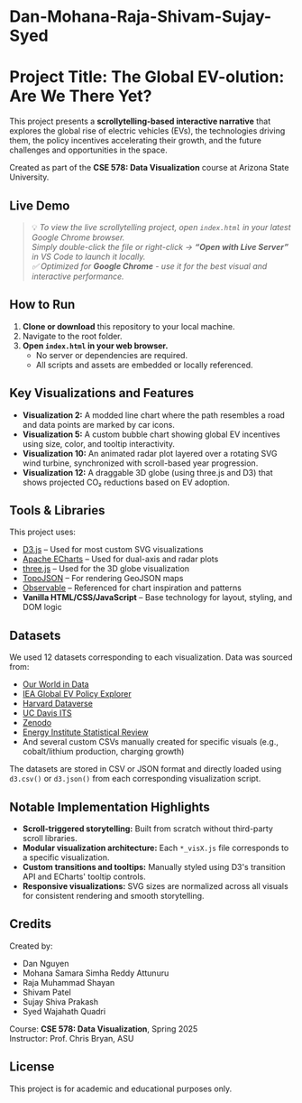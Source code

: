 # Dan-Mohana-Raja-Shivam-Sujay-Syed
# Project Title: The Global EV-olution: Are We There Yet?

This project presents a **scrollytelling-based interactive narrative** that explores the global rise of electric vehicles (EVs), the technologies driving them, the policy incentives accelerating their growth, and the future challenges and opportunities in the space.

Created as part of the **CSE 578: Data Visualization** course at Arizona State University.

## Live Demo

> 💡 _To view the live scrollytelling project, open `index.html` in your latest Google Chrome browser._  
> _Simply double-click the file or right-click → **“Open with Live Server”** in VS Code to launch it locally._  
> _✅ Optimized for **Google Chrome** - use it for the best visual and interactive performance._

## How to Run

1. **Clone or download** this repository to your local machine.
2. Navigate to the root folder.
3. **Open `index.html` in your web browser.**
   - No server or dependencies are required.
   - All scripts and assets are embedded or locally referenced.
  
## Key Visualizations and Features

- **Visualization 2:** A modded line chart where the path resembles a road and data points are marked by car icons.
- **Visualization 5:** A custom bubble chart showing global EV incentives using size, color, and tooltip interactivity.
- **Visualization 10:** An animated radar plot layered over a rotating SVG wind turbine, synchronized with scroll-based year progression.
- **Visualization 12:** A draggable 3D globe (using three.js and D3) that shows projected CO₂ reductions based on EV adoption.

## Tools & Libraries

This project uses:
- [D3.js](https://d3js.org/) – Used for most custom SVG visualizations  
- [Apache ECharts](https://echarts.apache.org/) – Used for dual-axis and radar plots  
- [three.js](https://threejs.org/) – Used for the 3D globe visualization  
- [TopoJSON](https://github.com/topojson/topojson) – For rendering GeoJSON maps  
- [Observable](https://observablehq.com/) – Referenced for chart inspiration and patterns  
- **Vanilla HTML/CSS/JavaScript** – Base technology for layout, styling, and DOM logic

## Datasets

We used 12 datasets corresponding to each visualization. Data was sourced from:

- [Our World in Data](https://ourworldindata.org/)
- [IEA Global EV Policy Explorer](https://www.iea.org/data-and-statistics/data-tools/global-ev-policy-explorer)
- [Harvard Dataverse](https://dataverse.harvard.edu/)
- [UC Davis ITS](https://itspubs.ucdavis.edu/)
- [Zenodo](https://zenodo.org/)
- [Energy Institute Statistical Review](https://www.energyinst.org/statistical-review)
- And several custom CSVs manually created for specific visuals (e.g., cobalt/lithium production, charging growth)

The datasets are stored in CSV or JSON format and directly loaded using `d3.csv()` or `d3.json()` from each corresponding visualization script.

## Notable Implementation Highlights

- **Scroll-triggered storytelling:** Built from scratch without third-party scroll libraries.
- **Modular visualization architecture:** Each `*_visX.js` file corresponds to a specific visualization.
- **Custom transitions and tooltips:** Manually styled using D3's transition API and ECharts' tooltip controls.
- **Responsive visualizations:** SVG sizes are normalized across all visuals for consistent rendering and smooth storytelling.

## Credits

Created by:
  
- Dan Nguyen  
- Mohana Samara Simha Reddy Attunuru
- Raja Muhammad Shayan
- Shivam Patel  
- Sujay Shiva Prakash  
- Syed Wajahath Quadri

Course: **CSE 578: Data Visualization**, Spring 2025  
Instructor: Prof. Chris Bryan, ASU

## License

This project is for academic and educational purposes only.
